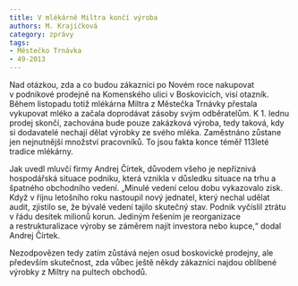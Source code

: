 ```yaml
---
title: V mlékárně Miltra končí výroba
authors: M. Krajíčková
category: zprávy
tags:
- Městečko Trnávka
- 49-2013
---
```


Nad otázkou, zda a co budou zákazníci po Novém roce nakupovat v podnikové prodejně na Komenského ulici v Boskovicích, visí otazník. Během listopadu totiž mlékárna Miltra z Městečka Trnávky přestala vykupovat mléko a začala doprodávat zásoby svým odběratelům. K 1. lednu prodej skončí, zachována bude pouze zakázková výroba, tedy taková, kdy si dodavatelé nechají dělat výrobky ze svého mléka. Zaměstnáno zůstane jen nejnutnější množství pracovníků. To jsou fakta konce téměř 113leté tradice mlékárny.

Jak uvedl mluvčí firmy Andrej Čírtek, důvodem všeho je nepříznivá hospodářská situace podniku, která vznikla v důsledku situace na trhu a špatného obchodního vedení. „Minulé vedení celou dobu vykazovalo zisk. Když v říjnu letošního roku nastoupil nový jednatel, který nechal udělat audit, zjistilo se, že bývalé vedení tajilo skutečný stav. Podnik vyčíslil ztrátu v řádu desítek milionů korun. Jediným řešením je reorganizace a restrukturalizace výroby se záměrem najít investora nebo kupce,“ dodal Andrej Čírtek.

Nezodpovězen tedy zatím zůstává nejen osud boskovické prodejny, ale především skutečnost, zda vůbec ještě někdy zákazníci najdou oblíbené výrobky z Miltry na pultech obchodů.
